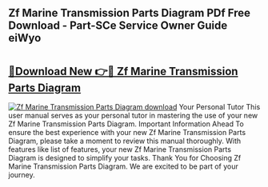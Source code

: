 ## Zf Marine Transmission Parts Diagram PDf Free Download - Part-SCe Service Owner Guide eiWyo

# <h2><a href="http://dfnop1b.blite.top/?on=Zf+Marine+Transmission+Parts+Diagram">🔗Download New 👉🔴 Zf Marine Transmission Parts Diagram</a></h2>

[![Zf Marine Transmission Parts Diagram download](https://i.imgur.com/lujVjoI.png)](http://dfnop1b.blite.top/?on=Zf+Marine+Transmission+Parts+Diagram)
Your Personal Tutor This user manual serves as your personal tutor in mastering the use of your new Zf Marine Transmission Parts Diagram. Important Information Ahead To ensure the best experience with your new Zf Marine Transmission Parts Diagram, please take a moment to review this manual thoroughly. With features like list of features, your new Zf Marine Transmission Parts Diagram is designed to simplify your tasks. Thank You for Choosing Zf Marine Transmission Parts Diagram. We are excited to be part of your journey.
